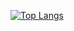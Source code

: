 [![Top Langs](https://github-readme-stats.vercel.app/api/top-langs/?username=liamwestnz)](https://github.com/anuraghazra/github-readme-stats)

